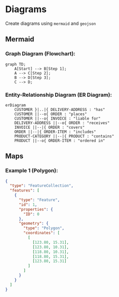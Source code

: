 # Diagrams

Create diagrams using `mermaid` and `geojson`

## Mermaid

### Graph Diagram (Flowchart):

```mermaid
graph TD;
    A[Start] --> B[Step 1];
    A --> C[Step 2];
    B --> D[Step 3];
    C --> D;
```

### Entity-Relationship Diagram (ER Diagram):

```mermaid
erDiagram
    CUSTOMER }|..|{ DELIVERY-ADDRESS : "has"
    CUSTOMER ||--o{ ORDER : "places"
    CUSTOMER ||--o{ INVOICE : "liable for"
    DELIVERY-ADDRESS ||--o{ ORDER : "receives"
    INVOICE ||--|{ ORDER : "covers"
    ORDER ||--|{ ORDER-ITEM : "includes"
    PRODUCT-CATEGORY ||--|{ PRODUCT : "contains"
    PRODUCT ||--o{ ORDER-ITEM : "ordered in"
```


## Maps

### Example 1 (Polygon):

```geojson
{
  "type": "FeatureCollection",
  "features": [
    {
      "type": "Feature",
      "id": 1,
      "properties": {
        "ID": 0
      },
      "geometry": {
        "type": "Polygon",
        "coordinates": [
          [
            [123.80, 15.31],
            [123.80, 10.31],
            [118.80, 10.31],
            [118.80, 15.31],
            [123.80, 15.31]
          ]
        ]
      }
    }
  ]
}
```
